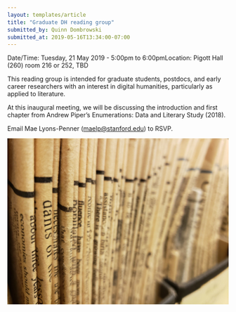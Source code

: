 ```yaml
---
layout: templates/article
title: "Graduate DH reading group"
submitted_by: Quinn Dombrowski
submitted_at: 2019-05-16T13:34:00-07:00
---
```



Date/Time: Tuesday, 21 May 2019 - 5:00pm to 6:00pmLocation: Pigott Hall (260) room 216 or 252, TBD

This reading group is intended for graduate students, postdocs, and early career researchers with an interest in digital humanities, particularly as applied to literature.


At this inaugural meeting, we will be discussing the introduction and first chapter from Andrew Piper’s Enumerations: Data and Literary Study (2018).


Email Mae Lyons-Penner ([maelp@stanford.edu](mailto:maelp@stanford.edu)) to RSVP.




![](../post-images/31472675258_3c3de7b926_k%20%281%29.jpg)


